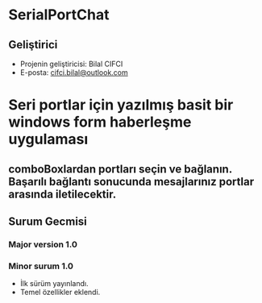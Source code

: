 # SerialPortChat
## Geliştirici
- Projenin geliştiricisi: Bilal CIFCI
- E-posta: cifci.bilal@outlook.com
# Seri portlar için yazılmış basit bir windows form haberleşme uygulaması
## comboBoxlardan portları seçin ve bağlanın. Başarılı bağlantı sonucunda mesajlarınız portlar arasında iletilecektir.
## Surum Gecmisi
### Major version 1.0
### Minor surum 1.0
- İlk sürüm yayınlandı.
- Temel özellikler eklendi.


